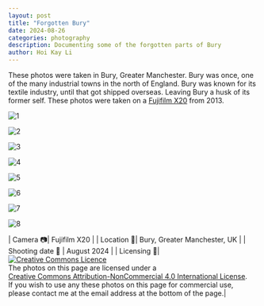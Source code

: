```yaml
---
layout: post
title: "Forgotten Bury"
date: 2024-08-26
categories: photography
description: Documenting some of the forgotten parts of Bury
author: Hoi Kay Li
---
```

These photos were taken in Bury, Greater Manchester. Bury was once, one of the many industrial towns in the north of England. Bury was known for its textile industry, until that got shipped overseas. Leaving Bury a husk of its former self. These photos were taken on a [Fujifilm X20](https://www.dpreview.com/reviews/fujifilm-x20) from 2013.

![1]({{site.github.url}}/assets/photos/ForgottenBury-Aug2024/webDSCF8594.jpg) <br>

![2]({{site.github.url}}/assets/photos/ForgottenBury-Aug2024/webDSCF8595.jpg) <br>

![3]({{site.github.url}}/assets/photos/ForgottenBury-Aug2024/webDSCF8599.jpg) <br>

![4]({{site.github.url}}/assets/photos/ForgottenBury-Aug2024/webDSCF8600.jpg) <br>

![5]({{site.github.url}}/assets/photos/ForgottenBury-Aug2024/webDSCF8601.jpg) <br>

![6]({{site.github.url}}/assets/photos/ForgottenBury-Aug2024/webDSCF8607.jpg) <br>

![7]({{site.github.url}}/assets/photos/ForgottenBury-Aug2024/webDSCF8609.jpg) <br>

![8]({{site.github.url}}/assets/photos/ForgottenBury-Aug2024/webDSCF8611.jpg) <br>


| Camera 📷| Fujifilm X20 |
| Location 📌| Bury, Greater Manchester, UK |
| Shooting date 📅 | August 2024 |
| Licensing 📝| <a rel="license" href="http://creativecommons.org/licenses/by-nc/4.0/"><img alt="Creative Commons Licence" style="border-width:0" src="https://i.creativecommons.org/l/by-nc/4.0/88x31.png" /></a><br />The photos on this page are licensed under a<br> <a rel="license" href="http://creativecommons.org/licenses/by-nc/4.0/">Creative Commons Attribution-NonCommercial 4.0 International License</a>. <br> If you wish to use any these photos on this page for commercial use, <br>please contact me at the email address at the bottom of the page.|